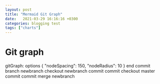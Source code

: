 ```yaml
---
layout: post
title: "Mermaid Git Graph"
date:   2021-03-29 16:16:16 +0300
categories: blogging test
tags: ["charts"]
---
```


# Git graph

<div class="mermaid">
gitGraph:
options
{
    "nodeSpacing": 150,
    "nodeRadius": 10
}
end
commit
branch newbranch
checkout newbranch
commit
commit
checkout master
commit
commit
merge newbranch
</div>
